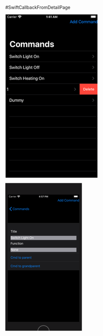 #SwiftCallbackFromDetailPage


![Screenshot](https://github.com/RoSchmi/ProgramsXCode/blob/master/SwiftCallbackFromDetailPage/Pictures/SwiftNavigationList.png)


![Screenshot](https://github.com/RoSchmi/ProgramsXCode/blob/master/SwiftCallbackFromDetailPage/Pictures/SwiftCallback_2.png)


